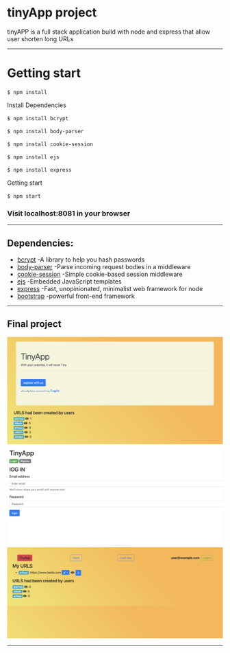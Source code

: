 # tinyApp project
tinyAPP is a full stack application build with node and express that allow user shorten long URLs
***
# Getting start
```
$ npm install
```
Install Dependencies
```
$ npm install bcrypt
```
```
$ npm install body-parser
```
```
$ npm install cookie-session
```
```
$ npm install ejs
```
```
$ npm install express
```
Getting start
```
$ npm start 
```
### Visit localhost:8081 in your browser
***
## Dependencies:
* [bcrypt](https://www.npmjs.com/package/bcrypt) -A library to help you hash passwords
* [body-parser](https://www.npmjs.com/package/body-parser) -Parse incoming request bodies in a middleware
* [cookie-session](https://www.npmjs.com/package/cookie-session) -Simple cookie-based session middleware
* [ejs](https://www.npmjs.com/package/ejs) -Embedded JavaScript templates
* [express](https://www.npmjs.com/package/express) -Fast, unopinionated, minimalist web framework for node
* [bootstrap](http://bootstrapdocs.com/v3.3.6/docs/) -powerful front-end framework
***
## Final project
!['screenshot'](docs/urls_page.png)
!['screenshot'](docs/urls_login.png)
!['screenshot'](docs/urls_afterlogin.png)
***


